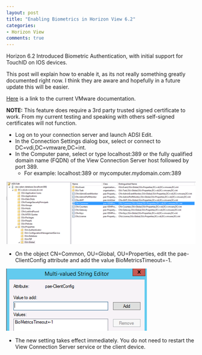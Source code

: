 ```yaml
---
layout: post
title: "Enabling Biometrics in Horizon View 6.2"
categories:
- Horizon View
comments: true
---
```

Horizon 6.2 Introduced Biometric Authentication, with initial support for TouchID on IOS devices.

This post will explain how to enable it, as its not really something greatly documented right now. I think they are aware and hopefully in a future update this will be easier.

[Here](https://pubs.vmware.com/horizon-62-view/index.jsp#com.vmware.horizon-view.administration.doc/GUID-02404EBB-0578-4046-93A6-D57CABA1A8F9.html?resultof=%2522%2562%2569%256f%256d%2565%2574%2572%2569%2563%2522%2520%2522%2562%2569%256f%256d%2565%2574%2572%2522%2520) is a link to the current VMware documentation.

**NOTE:** This feature does require a 3rd party trusted signed certificate to work. From my current testing and speaking with others self-signed certificates will not function.

- Log on to your connection server and launch ADSI Edit.
- In the Connection Settings dialog box, select or connect to DC=vdi,DC=vmware,DC=int.
- In the Computer pane, select or type localhost:389 or the fully qualified domain name (FQDN) of the View Connection Server host followed by port 389.
  - For example: localhost:389 or mycomputer.mydomain.com:389

![](/images/biometric1.png)

- On the object CN=Common, OU=Global, OU=Properties, edit the pae-ClientConfig attribute and add the value BioMetricsTimeout=-1.

![](/images/biometric2.png)

- The new setting takes effect immediately. You do not need to restart the View Connection Server service or the client device.
